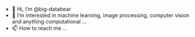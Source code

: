- 👋 Hi, I’m @big-databear
- 👀 I’m interested in machine learning, image processing, computer vision and anything computational ...
- 📫 How to reach me ...

<!---
big-databear/big-databear is a ✨ special ✨ repository because its `README.md` (this file) appears on your GitHub profile.
You can click the Preview link to take a look at your changes.
--->
